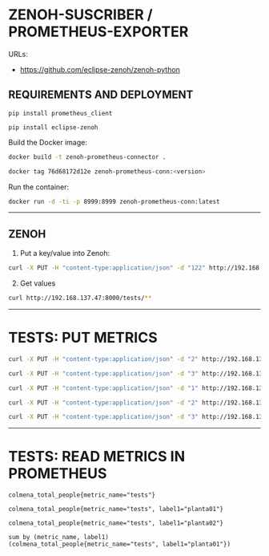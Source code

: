 # ZENOH-SUSCRIBER / PROMETHEUS-EXPORTER

URLs: 
- https://github.com/eclipse-zenoh/zenoh-python


## REQUIREMENTS AND DEPLOYMENT

```
pip install prometheus_client

pip install eclipse-zenoh 
```


Build the Docker image:

```bash
docker build -t zenoh-prometheus-connector .

docker tag 76d68172d12e zenoh-prometheus-conn:<version>
```

Run the container:

```bash
docker run -d -ti -p 8999:8999 zenoh-prometheus-conn:latest
```

----------------------------------------------

## ZENOH 

1. Put a key/value into Zenoh:

```bash
curl -X PUT -H "content-type:application/json" -d "122" http://192.168.137.47:8000/tests/example/test2
```

2. Get values

```bash
curl http://192.168.137.47:8000/tests/**
```

--------------------------------------------------------------

# TESTS: PUT METRICS

```bash
curl -X PUT -H "content-type:application/json" -d "2" http://192.168.137.47:8000/tests/planta01/habitacion01

curl -X PUT -H "content-type:application/json" -d "3" http://192.168.137.47:8000/tests/planta01/habitacion02

curl -X PUT -H "content-type:application/json" -d "1" http://192.168.137.47:8000/tests/planta02/habitacion01

curl -X PUT -H "content-type:application/json" -d "2" http://192.168.137.47:8000/tests/planta02/habitacion02

curl -X PUT -H "content-type:application/json" -d "3" http://192.168.137.47:8000/tests/planta02/habitacion03
```


--------------------------------------------------------------

# TESTS: READ METRICS IN PROMETHEUS


```
colmena_total_people{metric_name="tests"}

colmena_total_people{metric_name="tests", label1="planta01"}

colmena_total_people{metric_name="tests", label1="planta02"}

sum by (metric_name, label1) (colmena_total_people{metric_name="tests", label1="planta01"})
```